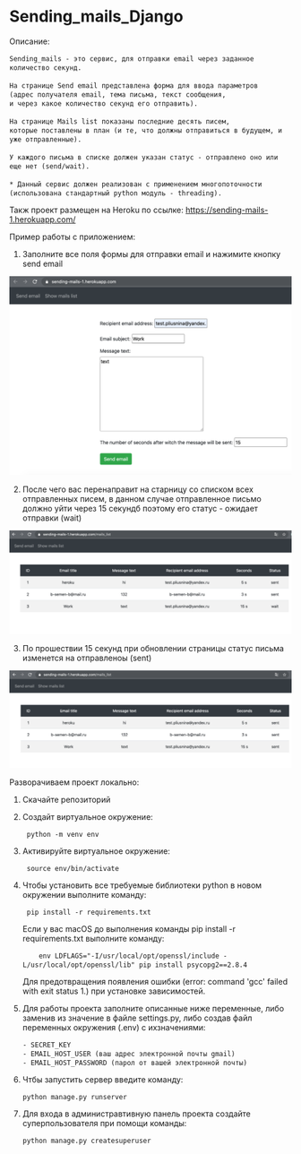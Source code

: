 # Sending_mails_Django

Описание: 

    Sending_mails - это сервис, для отправки email через заданное количество секунд.
    
    На странице Send email представлена форма для ввода параметров 
    (адрес получателя email, тема письма, текст сообщения, 
    и через какое количество секунд его отправить).
    
    На странице Mails list показаны последние десять писем, 
    которые поставлены в план (и те, что должны отправиться в будущем, и уже отправленные).
    
    У каждого письма в списке должен указан статус - отправлено оно или еще нет (send/wait).
    
    * Данный сервис должен реализован с применением многопоточности 
    (использована стандартный python модуль - threading).


Такж проект размещен на Heroku по ссылке: https://sending-mails-1.herokuapp.com/

Пример работы с приложением:

1. Заполните все поля формы для отправки email и нажимите кнопку send email

![Форма отправки](/screenshots/screen_1.png)

2. После чего вас перенаправит на старницу со списком всех отправленных писем, в данном случае отправленное письмо должно уйти через 15 секундб поэтому его статус - ожидает отправки (wait)

![Форма отправки](/screenshots/screen_2.png)

3. По прошествии 15 секунд при обновлении страницы статус письма изменется на отправленоы (sent)

![Форма отправки](/screenshots/screen_3.png)

Разворачиваем проект локально:

1. Скачайте репозиторий
2. Создайт виртуальное окружение:

        python -m venv env
       
3. Активируйте виртуальное окружение: 

        source env/bin/activate
        
4. Чтобы установить все требуемые библиотеки python в новом окружении выполните команду: 

        pip install -r requirements.txt
   
   Если у вас macOS до выполнения команды pip install -r requirements.txt выполните команду:       
   
           env LDFLAGS="-I/usr/local/opt/openssl/include -L/usr/local/opt/openssl/lib" pip install psycopg2==2.8.4      
   
   Для предотвращения появления ошибки (error: command 'gcc' failed with exit status 1.) при установке зависимостей.

5. Для работы проекта заполните описанные ниже переменные, либо заменив из значение в файле settings.py, либо создав файл переменных окружения (.env) с ихзначениями:

       - SECRET_KEY
       - EMAIL_HOST_USER (ваш адрес электронной почты gmail)
       - EMAIL_HOST_PASSWORD (парол от вашей электронной почты)
       
6. Чтбы запустить сервер введите команду: 

       python manage.py runserver

7. Для входа в администравтивную панель проекта создайте суперпользователя при помощи команды: 

       python manage.py createsuperuser

